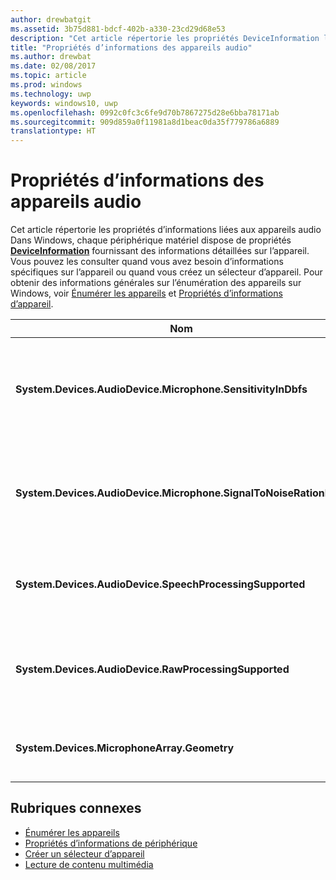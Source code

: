 ```yaml
---
author: drewbatgit
ms.assetid: 3b75d881-bdcf-402b-a330-23cd29d68e53
description: "Cet article répertorie les propriétés DeviceInformation liées aux appareils audio"
title: "Propriétés d’informations des appareils audio"
ms.author: drewbat
ms.date: 02/08/2017
ms.topic: article
ms.prod: windows
ms.technology: uwp
keywords: windows10, uwp
ms.openlocfilehash: 0992c0fc3c6fe9d70b7867275d28e6bba78171ab
ms.sourcegitcommit: 909d859a0f11981a8d1beac0da35f779786a6889
translationtype: HT
---
```

# <a name="audio-device-information-properties"></a>Propriétés d’informations des appareils audio

Cet article répertorie les propriétés d’informations liées aux appareils audio Dans Windows, chaque périphérique matériel dispose de propriétés [**DeviceInformation**](https://msdn.microsoft.com/library/windows/apps/BR225393) fournissant des informations détaillées sur l’appareil. Vous pouvez les consulter quand vous avez besoin d’informations spécifiques sur l’appareil ou quand vous créez un sélecteur d’appareil. Pour obtenir des informations générales sur l’énumération des appareils sur Windows, voir [Énumérer les appareils](../devices-sensors/enumerate-devices.md) et [Propriétés d’informations d’appareil](../devices-sensors/device-information-properties.md).


|Nom|Type|Description|
|------------------------------------------------------------|------------|------------------------------------------------------|
|**System.Devices.AudioDevice.Microphone.SensitivityInDbfs**|Double|Spécifie la sensibilité du microphone en décibels par rapport aux décibels pleine échelle (dBFS).|
|**System.Devices.AudioDevice.Microphone.SignalToNoiseRationInDb**|Double|Spécifie le ratio entre le signal du microphone  et le bruit mesuré en décibels (dB).|
|**System.Devices.AudioDevice.SpeechProcessingSupported**|Booléen|Indique si l’appareil audio prend en charge le traitement de la parole.|
|**System.Devices.AudioDevice.RawProcessingSupported**|Booléen|Indique si l’appareil audio prend en charge le traitement des fichiers bruts.|
|**System.Devices.MicrophoneArray.Geometry**|unsigned char[]|Données géométriques pour un réseau de microphones.|

## <a name="related-topics"></a>Rubriques connexes

* [Énumérer les appareils](../devices-sensors/enumerate-devices.md)
* [Propriétés d’informations de périphérique](../devices-sensors/device-information-properties.md)
* [Créer un sélecteur d’appareil](../devices-sensors/build-a-device-selector.md)
* [Lecture de contenu multimédia](media-playback.md)





